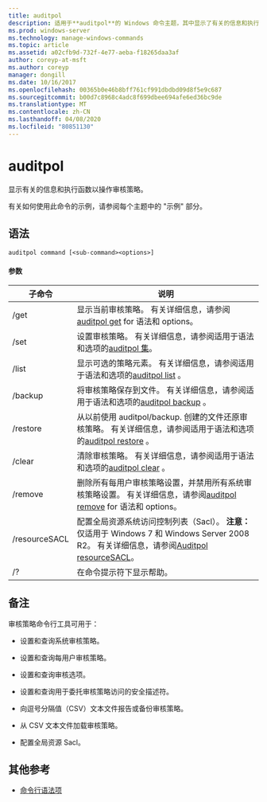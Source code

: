 ```yaml
---
title: auditpol
description: 适用于**auditpol**的 Windows 命令主题，其中显示了有关的信息和执行函数来操作审核策略。
ms.prod: windows-server
ms.technology: manage-windows-commands
ms.topic: article
ms.assetid: a02cfb9d-732f-4e77-aeba-f18265daa3af
author: coreyp-at-msft
ms.author: coreyp
manager: dongill
ms.date: 10/16/2017
ms.openlocfilehash: 00365b0e46b8bff761cf991dbdbd09d8f5e9c687
ms.sourcegitcommit: b00d7c8968c4adc8f699dbee694afe6ed36bc9de
ms.translationtype: MT
ms.contentlocale: zh-CN
ms.lasthandoff: 04/08/2020
ms.locfileid: "80851130"
---
```

# <a name="auditpol"></a>auditpol

显示有关的信息和执行函数以操作审核策略。

有关如何使用此命令的示例，请参阅每个主题中的 "示例" 部分。

## <a name="syntax"></a>语法

```
auditpol command [<sub-command><options>]
```

#### <a name="parameters"></a>参数

| 子命令 | 说明 |
| ----------- | ----------- |
| /get | 显示当前审核策略。 有关详细信息，请参阅[auditpol get](auditpol-get.md) for 语法和 options。 |
| /set | 设置审核策略。 有关详细信息，请参阅适用于语法和选项的[auditpol 集](auditpol-set.md)。 |
| /list | 显示可选的策略元素。 有关详细信息，请参阅适用于语法和选项的[auditpol list](auditpol-list.md) 。 |
| /backup | 将审核策略保存到文件。 有关详细信息，请参阅适用于语法和选项的[auditpol backup](auditpol-backup.md) 。 |
| /restore | 从以前使用 auditpol/backup. 创建的文件还原审核策略。 有关详细信息，请参阅适用于语法和选项的[auditpol restore](auditpol-restore.md) 。 |
| /clear | 清除审核策略。 有关详细信息，请参阅适用于语法和选项的[auditpol clear](auditpol-clear.md) 。 |
| /remove | 删除所有每用户审核策略设置，并禁用所有系统审核策略设置。 有关详细信息，请参阅[auditpol remove](auditpol-remove.md) for 语法和 options。 |
| /resourceSACL | 配置全局资源系统访问控制列表（Sacl）。 **注意：** 仅适用于 Windows 7 和 Windows Server 2008 R2。 有关详细信息，请参阅[Auditpol resourceSACL](auditpol-resourcesacl.md)。 |
| /?| 在命令提示符下显示帮助。 |

## <a name="remarks"></a>备注

审核策略命令行工具可用于：

- 设置和查询系统审核策略。

- 设置和查询每用户审核策略。

- 设置和查询审核选项。

- 设置和查询用于委托审核策略访问的安全描述符。

- 向逗号分隔值（CSV）文本文件报告或备份审核策略。

- 从 CSV 文本文件加载审核策略。

- 配置全局资源 Sacl。

## <a name="additional-references"></a>其他参考

- [命令行语法项](command-line-syntax-key.md)